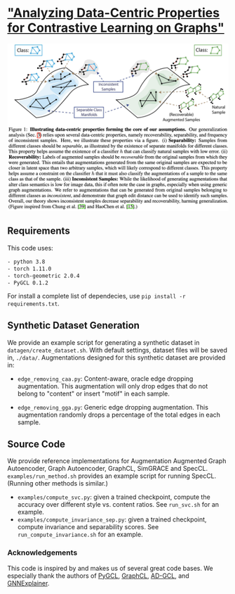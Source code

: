 # ["Analyzing Data-Centric Properties for Contrastive Learning on Graphs"](https://arxiv.org/abs/2208.02810)

![Header Figure](assets/header_figure.png "Data-Centric Properties in Graph Contrastive Learning")

## Requirements
This code uses: 
```
- python 3.8
- torch 1.11.0
- torch-geometric 2.0.4
- PyGCL 0.1.2
```
For install a complete list of dependecies, use `pip install -r requirements.txt`.

## Synthetic Dataset Generation
We provide an example script for generating a synthetic dataset in `datagen/create_dataset.sh`. With default settings, dataset files will be saved in, `./data/`. Augmentations designed for this synthetic dataset are provided in:

- `edge_removing_caa.py`: Content-aware, oracle edge dropping augmentation. This augmentation will only drop edges that do not belong to "content" or insert "motif" in each sample.

- `edge_removing_gga.py`: Generic edge dropping augmentation. This augmentation randomly drops a percentage of the total edges in each sample.

## Source Code
We provide reference implementations for Augmentation Augmented Graph Autoencoder, Graph Autoencoder, GraphCL, SimGRACE and SpecCL. `examples/run_method.sh` provides an example script for running SpecCL. (Running other methods is similar.)

- `examples/compute_svc.py`: given a trained checkpoint, compute the accuracy over different style vs. content ratios. See `run_svc.sh` for an example.
- `examples/compute_invariance_sep.py`: given a trained checkpoint, compute invariance and separability scores. See `run_compute_invariance.sh` for an example.

### Acknowledgements
This code is inspired by and makes us of several great code bases. We especially thank the authors of [PyGCL](https://github.com/PyGCL/PyGCL), [GraphCL](https://github.com/Shen-Lab/GraphCL), [AD-GCL](https://github.com/susheels/adgcl), and [GNNExplainer](https://github.com/RexYing/gnn-model-explainer).

